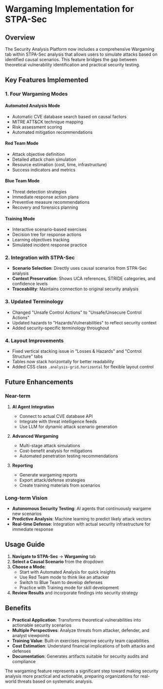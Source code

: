 # Wargaming Implementation for STPA-Sec

## Overview
The Security Analysis Platform now includes a comprehensive Wargaming tab within STPA-Sec analysis that allows users to simulate attacks based on identified causal scenarios. This feature bridges the gap between theoretical vulnerability identification and practical security testing.

## Key Features Implemented

### 1. Four Wargaming Modes

#### Automated Analysis Mode
- Automatic CVE database search based on causal factors
- MITRE ATT&CK technique mapping
- Risk assessment scoring
- Automated mitigation recommendations

#### Red Team Mode
- Attack objective definition
- Detailed attack chain simulation
- Resource estimation (cost, time, infrastructure)
- Success indicators and metrics

#### Blue Team Mode
- Threat detection strategies
- Immediate response action plans
- Preventive measure recommendations
- Recovery and forensics planning

#### Training Mode
- Interactive scenario-based exercises
- Decision tree for response actions
- Learning objectives tracking
- Simulated incident response practice

### 2. Integration with STPA-Sec

- **Scenario Selection**: Directly uses causal scenarios from STPA-Sec analysis
- **Context Preservation**: Shows UCA references, STRIDE categories, and confidence levels
- **Traceability**: Maintains connection to original security analysis

### 3. Updated Terminology

- Changed "Unsafe Control Actions" to "Unsafe/Unsecure Control Actions"
- Updated hazards to "Hazards/Vulnerabilities" to reflect security context
- Added security-specific terminology throughout

### 4. Layout Improvements

- Fixed vertical stacking issue in "Losses & Hazards" and "Control Structure" tabs
- Tables now stack horizontally for better readability
- Added CSS class `.analysis-grid.horizontal` for flexible layout control

## Future Enhancements

### Near-term
1. **AI Agent Integration**
   - Connect to actual CVE database API
   - Integrate with threat intelligence feeds
   - Use LLM for dynamic attack scenario generation

2. **Advanced Wargaming**
   - Multi-stage attack simulations
   - Cost-benefit analysis for mitigations
   - Automated penetration testing recommendations

3. **Reporting**
   - Generate wargaming reports
   - Export attack/defense strategies
   - Create training materials from scenarios

### Long-term Vision
- **Autonomous Security Testing**: AI agents that continuously wargame new scenarios
- **Predictive Analysis**: Machine learning to predict likely attack vectors
- **Real-time Defense**: Integration with actual security infrastructure for immediate response

## Usage Guide

1. **Navigate to STPA-Sec** → **Wargaming** tab
2. **Select a Causal Scenario** from the dropdown
3. **Choose a Mode**:
   - Start with Automated Analysis for quick insights
   - Use Red Team mode to think like an attacker
   - Switch to Blue Team to develop defenses
   - Practice with Training mode for skill development
4. **Review Results** and incorporate findings into security strategy

## Benefits

- **Practical Application**: Transforms theoretical vulnerabilities into actionable security scenarios
- **Multiple Perspectives**: Analyze threats from attacker, defender, and analyst viewpoints
- **Training Value**: Built-in exercises improve security team capabilities
- **Cost Estimation**: Understand financial implications of both attacks and defenses
- **Documentation**: Generates artifacts suitable for security audits and compliance

The wargaming feature represents a significant step toward making security analysis more practical and actionable, preparing organizations for real-world threats based on systematic analysis.
